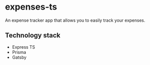 # expenses-ts
An expense tracker app that allows you to easily track your expenses.

## Technology stack
- Express TS
- Prisma
- Gatsby
